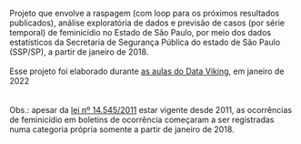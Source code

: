Projeto que envolve a raspagem (com loop para os próximos resultados publicados), análise exploratória de dados e previsão de casos (por série temporal) de feminicídio no Estado de São Paulo, por meio dos dados estatísticos da Secretaria de Segurança Pública do estado de São Paulo (SSP/SP), a partir de janeiro de 2018. <br><br>
Esse projeto foi elaborado durante [as aulas do Data Viking](https://www.youtube.com/watch?v=MMcoDBLXCa4), em janeiro de 2022<br><br><br>
Obs.: apesar da [lei nº 14.545/2011](https://www.al.sp.gov.br/repositorio/legislacao/lei/2011/lei-14545-14.09.2011.html#:~:text=Organiza%20banco%20de%20dados%20contendo,no%20Estado%20de%20S%C3%A3o%20Paulo) estar vigente desde 2011, as ocorrências de feminicídio em boletins de ocorrência começaram a ser registradas numa categoria própria somente a partir de janeiro de 2018.
